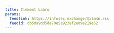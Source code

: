 ```yaml
---
title: Clément Labro
params:
  feedlink: https://infosec.exchange/@itm4n.rss
  feedid: db5da9dd5de70e5e923ef2e09a219e62
---
```

